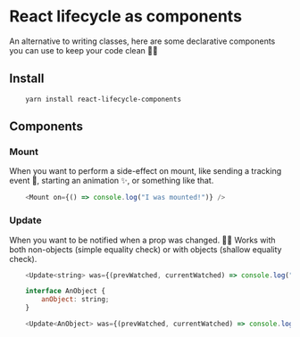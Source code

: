 # React lifecycle as components
An alternative to writing classes, here are some declarative components you can use to keep your code clean 👌🏻

## Install
```
    yarn install react-lifecycle-components
```

## Components

### Mount
When you want to perform a side-effect on mount, like sending a tracking event 🚀, starting an animation ✨, or something like that.

```javascript
    <Mount on={() => console.log("I was mounted!")} />
```

### Update
When you want to be notified when a prop was changed. 👌🏻 Works with both non-objects (simple equality check) or with objects (shallow equality check).

```javascript
    <Update<string> was={(prevWatched, currentWatched) => console.log("I was updated!")} watched="hello" />

    interface AnObject {
        anObject: string;
    }

    <Update<AnObject> was={(prevWatched, currentWatched) => console.log("I was updated!")} watched={{ anObject: "hello" }} />
```
